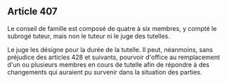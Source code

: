 Article 407
----
Le conseil de famille est composé de quatre à six membres, y compté le subrogé
tuteur, mais non le tuteur ni le juge des tutelles.

Le juge les désigne pour la durée de la tutelle. Il peut, néanmoins, sans
préjudice des articles 428 et suivants, pourvoir d'office au remplacement d'un
ou plusieurs membres en cours de tutelle afin de répondre à des changements qui
auraient pu survenir dans la situation des parties.
